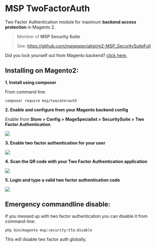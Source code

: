 # MSP TwoFactorAuth

Two Factor Authentication module for maximum **backend access protection** in Magento 2.

> Member of **MSP Security Suite**
>
> See: https://github.com/magespecialist/m2-MSP_SecuritySuiteFull

Did you lock yourself out from Magento backend? <a href="https://github.com/magespecialist/m2-MSP_TwoFactorAuth/new/master?readme=1#emergency-commandline-disable">click here.</a>

## Installing on Magento2:

**1. Install using composer**

From command line: 

`composer require msp/twocatorauth`

**2. Enable and configure from your Magento backend config**

Enable from **Store > Config > MageSpecialist > SecuritySuite > Two Factor Authentication**.

<img src="https://raw.githubusercontent.com/magespecialist/m2-MSP_TwoFactorAuth/master/screenshots/config.png" />

**3. Enable two factor authentication for your user**

<img src="https://raw.githubusercontent.com/magespecialist/m2-MSP_TwoFactorAuth/master/screenshots/user_tfa.png" />

**4. Scan the QR code with your Two Factor Authentication application**

<img src="https://raw.githubusercontent.com/magespecialist/m2-MSP_TwoFactorAuth/master/screenshots/token.png" />

**5. Login and type a valid two factor authentication code**

<img src="https://raw.githubusercontent.com/magespecialist/m2-MSP_TwoFactorAuth/master/screenshots/login_token.png" />

## Emergency commandline disable:

If you messed up with two factor authentication you can disable it from command-line:

`php bin/magento msp:security:tfa:disable`

This will disable two factor auth globally.
